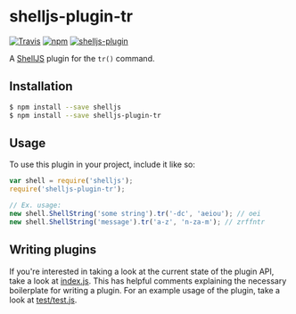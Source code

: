 # shelljs-plugin-tr

[![Travis](https://img.shields.io/travis/nfischer/shelljs-plugin-tr/master.svg?style=flat-square&label=unix)](https://travis-ci.org/nfischer/shelljs-plugin-tr)
[![npm](https://img.shields.io/npm/v/shelljs-plugin-tr.svg?style=flat-square)](https://www.npmjs.com/package/shelljs-plugin-tr)
[![shelljs-plugin](https://img.shields.io/badge/shelljs-plugin-brightgreen.svg?style=flat-square)](https://github.com/shelljs/shelljs/wiki/Using-ShellJS-Plugins)

A [ShellJS](https://github.com/shelljs/shelljs) plugin for the `tr()` command.

## Installation

```bash
$ npm install --save shelljs
$ npm install --save shelljs-plugin-tr
```

## Usage

To use this plugin in your project, include it like so:

```javascript
var shell = require('shelljs');
require('shelljs-plugin-tr');

// Ex. usage:
new shell.ShellString('some string').tr('-dc', 'aeiou'); // oei
new shell.ShellString('message').tr('a-z', 'n-za-m'); // zrffntr
```

## Writing plugins

If you're interested in taking a look at the current state of the plugin API,
take a look at [index.js](index.js). This has helpful comments explaining the
necessary boilerplate for writing a plugin. For an example usage of the plugin,
take a look at [test/test.js](test/test.js).

